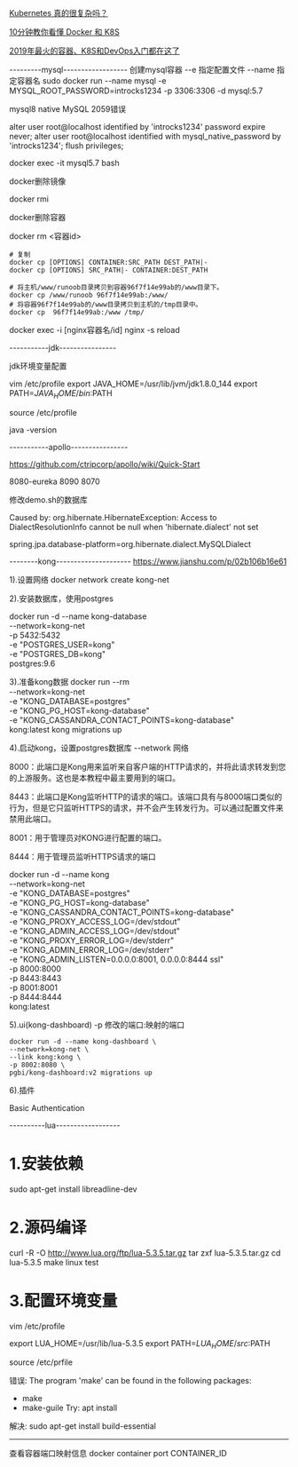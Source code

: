 [Kubernetes 真的很复杂吗？](https://mp.weixin.qq.com/s/ElD_nbf5Eav8ZfKRHiLudw)

[10分钟教你看懂 Docker 和 K8S](https://mp.weixin.qq.com/s/IxOtpmAUv6kEVSLLJgF0ZA)

[2019年最火的容器、K8S和DevOps入门都在这了](https://mp.weixin.qq.com/s/ExmE8zejcH70Erry0aozSQ)

---------mysql------------------
创建mysql容器
--e 指定配置文件
--name 指定容器名 
sudo docker run --name mysql -e MYSQL_ROOT_PASSWORD=introcks1234 -p 3306:3306 -d mysql:5.7




mysql8 native
MySQL 2059错误


alter user root@localhost identified by 'introcks1234' password expire never;
alter user root@localhost identified with mysql_native_password by 'introcks1234';
flush privileges;


docker exec -it mysql5.7 bash

docker删除镜像

docker rmi <image id>

docker删除容器

docker rm <容器id>
```
# 复制
docker cp [OPTIONS] CONTAINER:SRC_PATH DEST_PATH|-
docker cp [OPTIONS] SRC_PATH|- CONTAINER:DEST_PATH

# 将主机/www/runoob目录拷贝到容器96f7f14e99ab的/www目录下。
docker cp /www/runoob 96f7f14e99ab:/www/
# 将容器96f7f14e99ab的/www目录拷贝到主机的/tmp目录中。
docker cp  96f7f14e99ab:/www /tmp/
```

docker exec -i [nginx容器名/id] nginx -s reload



-----------jdk----------------


jdk环境变量配置


vim /etc/profile
export JAVA_HOME=/usr/lib/jvm/jdk1.8.0_144
export PATH=$JAVA_HOME/bin:$PATH

source /etc/profile

java -version


-----------apollo----------------

https://github.com/ctripcorp/apollo/wiki/Quick-Start

8080-eureka
8090
8070


修改demo.sh的数据库

Caused by: org.hibernate.HibernateException: Access to DialectResolutionInfo cannot be null when 'hibernate.dialect' not set

spring.jpa.database-platform=org.hibernate.dialect.MySQLDialect


--------kong---------------------
https://www.jianshu.com/p/02b106b16e61

1).设置网络
docker network create kong-net

2).安装数据库，使用postgres

docker run -d --name kong-database \
              --network=kong-net \
              -p 5432:5432 \
              -e "POSTGRES_USER=kong" \
              -e "POSTGRES_DB=kong" \
              postgres:9.6

3).准备kong数据
docker run --rm \
    --network=kong-net \
    -e "KONG_DATABASE=postgres" \
    -e "KONG_PG_HOST=kong-database" \
    -e "KONG_CASSANDRA_CONTACT_POINTS=kong-database" \
    kong:latest kong migrations up

4).启动kong，设置postgres数据库
--network 网络

8000：此端口是Kong用来监听来自客户端的HTTP请求的，并将此请求转发到您的上游服务。这也是本教程中最主要用到的端口。

8443：此端口是Kong监听HTTP的请求的端口。该端口具有与8000端口类似的行为，但是它只监听HTTPS的请求，并不会产生转发行为。可以通过配置文件来禁用此端口。

8001：用于管理员对KONG进行配置的端口。

8444：用于管理员监听HTTPS请求的端口


docker run -d --name kong \
    --network=kong-net \
    -e "KONG_DATABASE=postgres" \
    -e "KONG_PG_HOST=kong-database" \
    -e "KONG_CASSANDRA_CONTACT_POINTS=kong-database" \
    -e "KONG_PROXY_ACCESS_LOG=/dev/stdout" \
    -e "KONG_ADMIN_ACCESS_LOG=/dev/stdout" \
    -e "KONG_PROXY_ERROR_LOG=/dev/stderr" \
    -e "KONG_ADMIN_ERROR_LOG=/dev/stderr" \
    -e "KONG_ADMIN_LISTEN=0.0.0.0:8001, 0.0.0.0:8444 ssl" \
    -p 8000:8000 \
    -p 8443:8443 \
    -p 8001:8001 \
    -p 8444:8444 \
    kong:latest


5).ui(kong-dashboard)
   -p 修改的端口:映射的端口


    docker run -d --name kong-dashboard \
    --network=kong-net \
    --link kong:kong \
    -p 8002:8080 \
    pgbi/kong-dashboard:v2 migrations up

6).插件

Basic Authentication    


----------lua------------------

# 1.安装依赖
sudo apt-get install libreadline-dev

# 2.源码编译
curl -R -O http://www.lua.org/ftp/lua-5.3.5.tar.gz
tar zxf lua-5.3.5.tar.gz
cd lua-5.3.5
make linux test    

# 3.配置环境变量
vim /etc/profile

export LUA_HOME=/usr/lib/lua-5.3.5
export PATH=$LUA_HOME/src:$PATH

source /etc/prfile


错误:
The program 'make' can be found in the following packages:
 * make
 * make-guile
Try: apt install <selected package>

解决:
sudo apt-get install build-essential


----
查看容器端口映射信息
docker container port CONTAINER_ID
